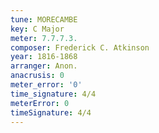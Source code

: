 ```yaml
---
tune: MORECAMBE
key: C Major
meter: 7.7.7.3.
composer: Frederick C. Atkinson
year: 1816-1868
arranger: Anon.
anacrusis: 0
meter_error: '0'
time_signature: 4/4
meterError: 0
timeSignature: 4/4
---
```

